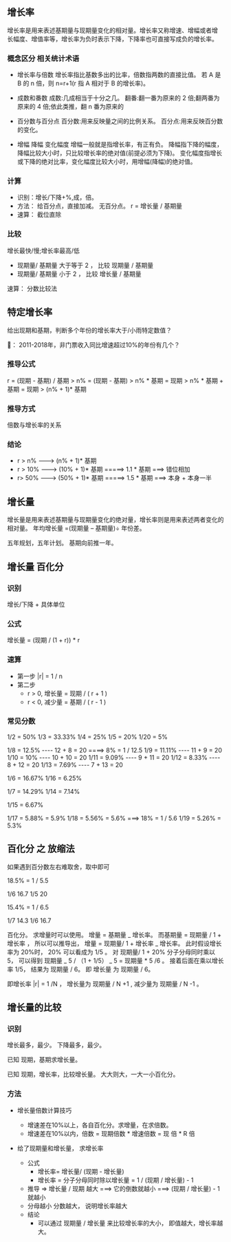 ## 增长率

增长率是用来表述基期量与现期量变化的相对量。增长率又称增速、增幅或者增 长幅度、增值率等，增长率为负时表示下降，下降率也可直接写成负的增长率。

### 概念区分 相关统计术语

- 增长率与倍数
  增长率指比基数多出的比率，倍数指两数的直接比值。
  若 A 是 B 的 n 倍，则 n=r+1(r 指 A 相对于 B 的增长率)。

- 成数和番数
  成数:几成相当于十分之几。
  翻番:翻一番为原来的 2 倍;翻两番为原来的 4 倍;依此类推，翻 n 番为原来的

- 百分数与百分点
  百分数:用来反映量之间的比例关系。
  百分点:用来反映百分数的变化。

- 增幅 降幅 变化幅度
  增幅一般就是指增长率，有正有负。
  降幅指下降的幅度，降幅比较大小时，只比较增长率的绝对值(前提必须为下降)。
  变化幅度指增长或下降的绝对比率，变化幅度比较大小时，用增幅(降幅)的绝对值。

### 计算

- 识别：增长/下降+%,成，倍。
- 方法： 给百分点，直接加减。 无百分点。 r = 增长量 / 基期量
- 速算： 截位直除

### 比较

增长最快/慢;增长率最高/低

- 现期量/ 基期量 大于等于 2 ， 比较 现期量 / 基期量
- 现期量/ 基期量 小于 2 ， 比较 增长量 / 基期量

速算： 分数比较法

## 特定增长率

给出现期和基期，判断多个年份的增长率大于/小雨特定数值？

🌰： 2011-2018年，非门票收入同比增速超过10%的年份有几个？

### 推导公式

r = (现期 - 基期) / 基期 > n%
= (现期 - 基期) > n% \* 基期
= 现期 > n% \* 基期 + 基期
= 现期 > (n% + 1)\* 基期

### 推导方式

倍数与增长率的关系

### 结论

- r > n% ---> (n% + 1)\* 基期
- r > 10% ---> (10% + 1)\* 基期 =====> 1.1 \* 基期 ===> 错位相加
- r> 50% ---> (50% + 1)\* 基期 =====> 1.5 \* 基期 ===> 本身 + 本身一半

## 增长量

增长量是用来表述基期量与现期量变化的绝对量，增长率则是用来表述两者变化的相对量。
年均增长量 =(现期量 – 基期量)÷ 年份差。

五年规划，五年计划。 基期向前推一年。

## 增长量 百化分

### 识别

增长/下降 + 具体单位

### 公式

增长量 = (现期 / (1 + r)) \* r

### 速算

- 第一步 |r| = 1 / n
- 第二步
  - r > 0, 增长量 = 现期 / ( r + 1 )
  - r < 0, 减少量 = 基期 / ( r - 1 )

### 常见分数

1/2 = 50%
1/3 = 33.33%
1/4 = 25%
1/5 = 20%
1/20 = 5%

1/8 = 12.5% ---- 12 + 8 = 20 ====> 8% = 1 / 12.5
1/9 = 11.11% ---- 11 + 9 = 20
1/10 = 10% ---- 10 + 10 = 20
1/11 = 9.09% ---- 9 + 11 = 20
1/12 = 8.33% ---- 8 + 12 = 20
1/13 = 7.69% ---- 7 + 13 = 20

1/6 = 16.67%
1/16 = 6.25%

1/7 = 14.29%
1/14 = 7.14%

1/15 = 6.67%

1/17 = 5.88% = 5.9%
1/18 = 5.56% = 5.6% ===> 18% = 1 / 5.6
1/19 = 5.26% = 5.3%

## 百化分 之 放缩法

如果遇到百分数左右难取舍，取中即可

18.5% = 1 / 5.5

1/6 16.7
1/5 20

15.4% = 1 / 6.5

1/7 14.3
1/6 16.7

百化分。 求增量时可以使用。 增量 = 基期量 _ 增长率。 而基期量 = 现期量 / 1 + 增长率 ， 所以可以推导出， 增量 = 现期量/ 1 + 增长率 _ 增长率。 此时假设增长率为 20%时， 20% 可以看成为 1/5 。 对 现期量/ 1 + 20% 分子分母同时乘以5， 可以得到 现期量 _ 5 / （1 + 1/5） _ 5 = 现期量 \* 5 /6 。 接着后面在乘以增长率 1/5， 结果为 现期量 / 6。 即 增长量 为 现期量 / 6。

即增长率 |r| = 1 /N ， 增长量为 现期量 / N +1 , 减少量为 现期量 / N -1 。

## 增长量的比较

### 识别

增长最多，最少。 下降最多，最少。

已知 现期，基期求增长量。

已知 现期，增长率，比较增长量。 大大则大，一大一小百化分。

### 方法

- 增长量倍数计算技巧

  - 增速差在10%以上，各自百化分。求增量，在求倍数。
  - 增速差在10%以内，倍数 = 现期倍数 \* 增速倍数 = 现 倍 \* R 倍

- 给了现期量和增长量， 求增长率
  - 公式
    - 增长率= 增长量/ (现期 - 增长量)
    - 增长率 = 分子分母同时除以增长量 = 1 / (现期 / 增长量) - 1
  - 推导 => 增长量 / 现期 越大 ===> 它的倒数就越小 ===> (现期 / 增长量) - 1 就越小
  - 分母越小 分数越大， 说明增长率越大
  - 结论
    - 可以通过 现期量 / 增长量 来比较增长率的大小， 即值越大，增长率越大。
